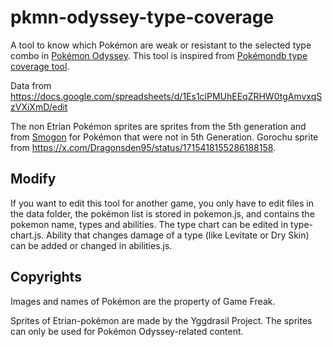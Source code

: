 # pkmn-odyssey-type-coverage

A tool to know which Pokémon are weak or resistant to the selected type combo in [Pokémon Odyssey](https://www.pokecommunity.com/threads/pok%C3%A9mon-odyssey-complete-v4-1.488536/). This tool is inspired from [Pokémondb type coverage tool](https://pokemondb.net/tools/type-coverage).

Data from https://docs.google.com/spreadsheets/d/1Es1clPMUhEEqZRHW0tgAmvxqSzVXiXmD/edit

The non Etrian Pokémon sprites are sprites from the 5th generation and from [Smogon](https://www.smogon.com/forums/threads/smogon-sprite-project.3647722/) for Pokémon that were not in 5th Generation. Gorochu sprite from https://x.com/Dragonsden95/status/1715418155286188158.


## Modify
If you want to edit this tool for another game, you only have to edit files in the data folder, the pokémon list is stored in pokemon.js, and contains the pokemon name, types and abilities. The type chart can be edited in type-chart.js. Ability that changes damage of a type (like Levitate or Dry Skin) can be added or changed in abilities.js.

## Copyrights
Images and names of Pokémon are the property of Game Freak.

Sprites of Etrian-pokémon are made by the Yggdrasil Project. The sprites can only be used for Pokémon Odyssey-related content.